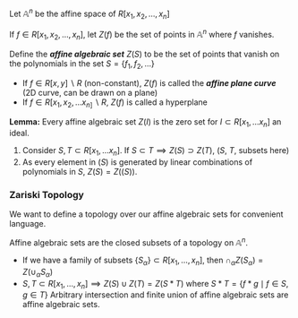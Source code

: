 Let $\mathbb{A}^n$ be the affine space of $R[x_{1}, x_{2}, \dots , x_n]$ 

If $f \in R[x_{1}, x_{2}, \dots , x_n]$, let $Z(f)$ be the set of points in $\mathbb{A}^n$ where $f$ vanishes.

Define the ***affine algebraic set*** $Z(S)$ to be the set of points that vanish on the polynomials in the set $S = \{f_{1}, f_{2}, \dots \}$ 
- If $f \in R[x, y] \backslash R$  (non-constant), $Z(f)$ is called the ***affine plane curve*** (2D curve, can be drawn on a plane)
- If $f \in R[x_{1}, x_{2}, \dots x_{n]} \backslash R$, $Z(f)$ is called a hyperplane

**Lemma:** Every affine algebraic set $Z(I)$ is the zero set for $I \subset R[x_{1}, \dots x_n]$  an ideal.
1. Consider $S, T \subset R[x_{1}, \dots x_{n}]$. If $S \subset T \implies Z(S) \supset Z(T)$, ($S$, $T$, subsets here)
2. As every element in $(S)$ is generated by linear combinations of polynomials in $S$, $Z(S) = Z((S))$.

### Zariski Topology

We want to define a topology over our affine algebraic sets for convenient language.

Affine algebraic sets are the closed subsets of a topology on $\mathbb{A}^n$.
- If we have a family of subsets $\{S_{\alpha}\} \subset R[x_{1}, \dots, x_n]$, then $\cap_{\alpha}Z(S_{\alpha})= Z(\cup_{\alpha}S_\alpha)$    
- $S, T \subset R[x_{1}, \dots, x_{n}] \implies Z(S) \cup Z(T) = Z(S * T)$ where $S*T = \{f*g \mid f \in S, g \in T\}$ 
Arbitrary intersection and finite union of affine algebraic sets are affine algebraic sets.